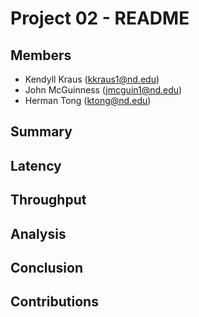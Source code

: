 Project 02 - README
===================

Members
-------

- Kendyll Kraus (kkraus1@nd.edu)
- John McGuinness (jmcguin1@nd.edu)
- Herman Tong (ktong@nd.edu)

Summary
-------

Latency
-------

Throughput
----------

Analysis
--------

Conclusion
----------

Contributions
-------------
